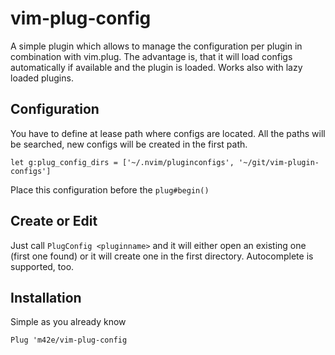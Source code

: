 # vim-plug-config

A simple plugin which allows to manage the configuration per plugin in combination with vim.plug.
The advantage is, that it will load configs automatically if available and the plugin is loaded. Works also with lazy loaded plugins.

## Configuration

You have to define at lease path where configs are located. All the paths will be searched, new configs will be created in the first path.

```vim
let g:plug_config_dirs = ['~/.nvim/pluginconfigs', '~/git/vim-plugin-configs']
```

Place this configuration before the `plug#begin()`

## Create or Edit

Just call `PlugConfig <pluginname>` and it will either open an existing one (first one found) or it will create one in the first directory. Autocomplete is supported, too.


## Installation

Simple as you already know

```
Plug 'm42e/vim-plug-config
```
